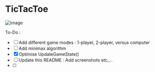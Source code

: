 # TicTacToe
![image](https://user-images.githubusercontent.com/65414576/154836053-495ff430-d262-4739-a892-fc25318a566f.png)


To-Do :
- [ ] Add different game modes : 1-player, 2-player, versus computer
- [ ] Add minimax algorithm
- [x] Optimise UpdateGameState()
- [ ] Update this README : Add screenshots etc,...
- [ ] 
